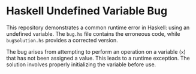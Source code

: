 # Haskell Undefined Variable Bug

This repository demonstrates a common runtime error in Haskell: using an undefined variable. The `bug.hs` file contains the erroneous code, while `bugSolution.hs` provides a corrected version.

The bug arises from attempting to perform an operation on a variable (`x`) that has not been assigned a value.  This leads to a runtime exception. The solution involves properly initializing the variable before use.
